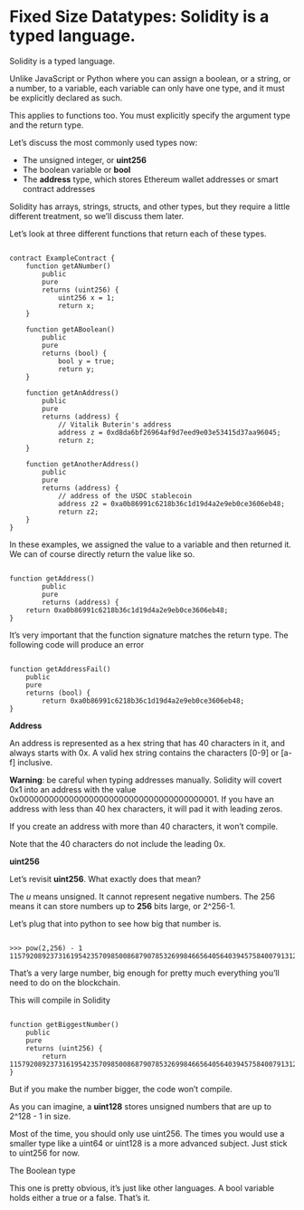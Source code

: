 # Fixed Size Datatypes: Solidity is a typed language.

Solidity is a typed language.

Unlike JavaScript or Python where you can assign a boolean, or a string, or a number, to a variable, each variable can only have one type, and it must be explicitly declared as such.

This applies to functions too. You must explicitly specify the argument type and the return type.

Let’s discuss the most commonly used types now:

- The unsigned integer, or **uint256**
- The boolean variable or **bool**
- The **address** type, which stores Ethereum wallet addresses or smart contract addresses

Solidity has arrays, strings, structs, and other types, but they require a little different treatment, so we’ll discuss them later.

Let’s look at three different functions that return each of these types.

```solidity

contract ExampleContract {
    function getANumber()
        public
        pure
        returns (uint256) {
            uint256 x = 1;
            return x;
    }

    function getABoolean()
        public
        pure
        returns (bool) {
            bool y = true;
            return y;
    }

    function getAnAddress()
        public
        pure
        returns (address) {
            // Vitalik Buterin's address
            address z = 0xd8da6bf26964af9d7eed9e03e53415d37aa96045;
            return z;
    }

    function getAnotherAddress()
        public
        pure
        returns (address) {
            // address of the USDC stablecoin
            address z2 = 0xa0b86991c6218b36c1d19d4a2e9eb0ce3606eb48;
            return z2;
    }
}

```

In these examples, we assigned the value to a variable and then returned it. We can of course directly return the value like so.

```solidity

function getAddress() 
        public 
        pure 
        returns (address) {
    return 0xa0b86991c6218b36c1d19d4a2e9eb0ce3606eb48;
}
```

It’s very important that the function signature matches the return type. The following code will produce an error

```solidity

function getAddressFail()
    public
    pure
    returns (bool) {
        return 0xa0b86991c6218b36c1d19d4a2e9eb0ce3606eb48;
}
```

**Address**

An address is represented as a hex string that has 40 characters in it, and always starts with 0x. A valid hex string contains the characters [0-9] or [a-f] inclusive.

**Warning**: be careful when typing addresses manually. Solidity will covert 0x1 into an address with the value 0x0000000000000000000000000000000000000001. If you have an address with less than 40 hex characters, it will pad it with leading zeros.

If you create an address with more than 40 characters, it won’t compile.

Note that the 40 characters do not include the leading 0x.

**uint256**

Let’s revisit **uint256**. What exactly does that mean?

The *u* means unsigned. It cannot represent negative numbers. The 256 means it can store numbers up to **256** bits large, or 2^256-1.

Let’s plug that into python to see how big that number is.

```solidity

>>> pow(2,256) - 1
115792089237316195423570985008687907853269984665640564039457584007913129639935
```

That’s a very large number, big enough for pretty much everything you’ll need to do on the blockchain.

This will compile in Solidity

```solidity

function getBiggestNumber()
    public
    pure
    returns (uint256) {
        return 115792089237316195423570985008687907853269984665640564039457584007913129639935;
}

```

But if you make the number bigger, the code won’t compile.

As you can imagine, a **uint128** stores unsigned numbers that are up to 2^128 - 1 in size.

Most of the time, you should only use uint256. The times you would use a smaller type like a uint64 or uint128 is a more advanced subject. Just stick to uint256 for now.

The Boolean type

This one is pretty obvious, it’s just like other languages. A bool variable holds either a true or a false. That’s it.
